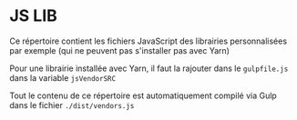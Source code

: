 # JS LIB

Ce répertoire contient les fichiers JavaScript des librairies personnalisées par exemple (qui ne peuvent pas s'installer pas avec Yarn)

Pour une librairie installée avec Yarn, il faut la rajouter dans le `gulpfile.js` dans la variable `jsVendorSRC`

Tout le contenu de ce répertoire est automatiquement compilé via Gulp dans le fichier `./dist/vendors.js`

